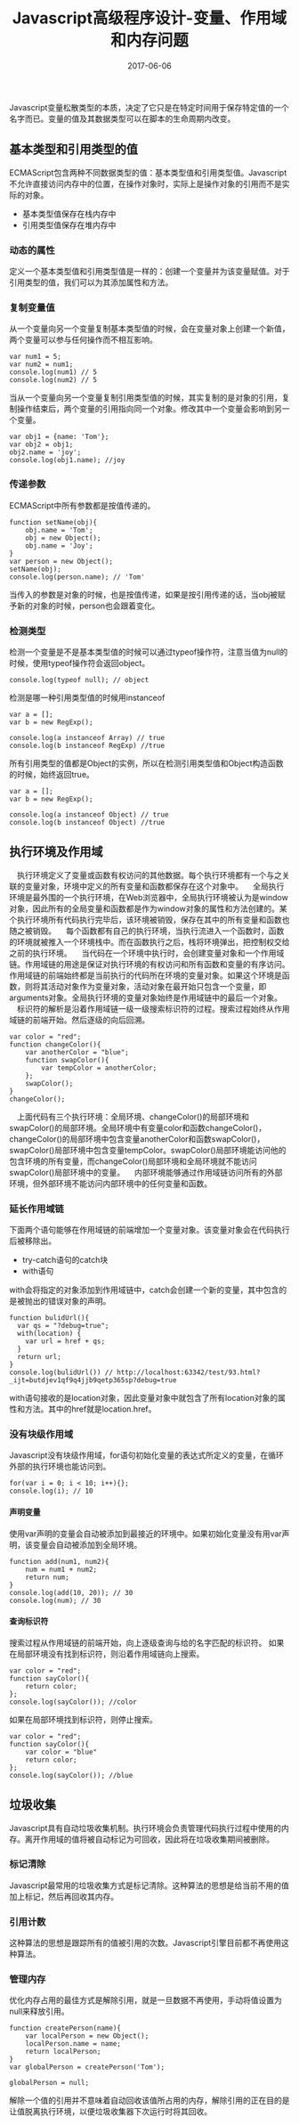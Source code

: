 ﻿---
title: Javascript高级程序设计-变量、作用域和内存问题
date: 2017-06-06
categories: Javascript
tags: Javascript
keywords: Javascript
comments: true

---
Javascript变量松散类型的本质，决定了它只是在特定时间用于保存特定值的一个名字而已。变量的值及其数据类型可以在脚本的生命周期内改变。
## 基本类型和引用类型的值
ECMAScript包含两种不同数据类型的值：基本类型值和引用类型值。Javascript不允许直接访问内存中的位置，在操作对象时，实际上是操作对象的引用而不是实际的对象。

- 基本类型值保存在栈内存中
- 引用类型值保存在堆内存中

### 动态的属性
定义一个基本类型值和引用类型值是一样的：创建一个变量并为该变量赋值。对于引用类型的值，我们可以为其添加属性和方法。

### 复制变量值
从一个变量向另一个变量复制基本类型值的时候，会在变量对象上创建一个新值，两个变量可以参与任何操作而不相互影响。
```
var num1 = 5;
var num2 = num1;
console.log(num1) // 5
console.log(num2) // 5
```
当从一个变量向另一个变量复制引用类型值的时候，其实复制的是对象的引用，复制操作结束后，两个变量的引用指向同一个对象。修改其中一个变量会影响到另一个变量。
```
var obj1 = {name: 'Tom'};
var obj2 = obj1;
obj2.name = 'joy';
console.log(obj1.name); //joy
```

### 传递参数
ECMAScript中所有参数都是按值传递的。
```
function setName(obj){
    obj.name = 'Tom';
    obj = new Object();
    obj.name = 'Joy';
}
var person = new Object();
setName(obj);
console.log(person.name); // 'Tom'
```
当传入的参数是对象的时候，也是按值传递，如果是按引用传递的话，当obj被赋予新的对象的时候，person也会跟着变化。

### 检测类型
检测一个变量是不是基本类型值的时候可以通过typeof操作符，注意当值为null的时候，使用typeof操作符会返回object。
```
console.log(typeof null); // object
```
检测是哪一种引用类型值的时候用instanceof
```
var a = [];
var b = new RegExp();

console.log(a instanceof Array) // true
console.log(b instanceof RegExp) //true
```
所有引用类型的值都是Object的实例，所以在检测引用类型值和Object构造函数的时候，始终返回true。
```
var a = [];
var b = new RegExp();

console.log(a instanceof Object) // true
console.log(b instanceof Object) //true
```

## 执行环境及作用域
　执行环境定义了变量或函数有权访问的其他数据。每个执行环境都有一个与之关联的变量对象，环境中定义的所有变量和函数都保存在这个对象中。
　全局执行环境是最外围的一个执行环境，在Web浏览器中，全局执行环境被认为是window对象，因此所有的全局变量和函数都是作为window对象的属性和方法创建的。某个执行环境所有代码执行完毕后，该环境被销毁，保存在其中的所有变量和函数也随之被销毁。
　每个函数都有自己的执行环境，当执行流进入一个函数时，函数的环境就被推入一个环境栈中。而在函数执行之后，栈将环境弹出，把控制权交给之前的执行环境。
　当代码在一个环境中执行时，会创建变量对象和一个作用域链。作用域链的用途是保证对执行环境的有权访问和所有函数和变量的有序访问。作用域链的前端始终都是当前执行的代码所在环境的变量对象。如果这个环境是函数，则将其活动对象作为变量对象，活动对象在最开始只包含一个变量，即arguments对象。全局执行环境的变量对象始终是作用域链中的最后一个对象。
　标识符的解析是沿着作用域链一级一级搜索标识符的过程。搜索过程始终从作用域链的前端开始。然后逐级的向后回溯。
```
var color = "red";
function changeColor(){
    var anotherColor = "blue";
    function swapColor(){
        var tempColor = anotherColor;
    };
    swapColor();
}
changeColor();
```
　上面代码有三个执行环境：全局环境、changeColor()的局部环境和swapColor()的局部环境。全局环境中有变量color和函数changeColor()，changeColor()的局部环境中包含变量anotherColor和函数swapColor()，swapColor()局部环境中包含变量tempColor。swapColor()局部环境能访问他的包含环境的所有变量，而changeColor()局部环境和全局环境就不能访问swapColor()局部环境中的变量。
　内部环境能够通过作用域链访问所有的外部环境，但外部环境不能访问内部环境中的任何变量和函数。

### 延长作用域链
下面两个语句能够在作用域链的前端增加一个变量对象。该变量对象会在代码执行后被移除出。

 - try-catch语句的catch块
 - with语句
 
with会将指定的对象添加到作用域链中，catch会创建一个新的变量，其中包含的是被抛出的错误对象的声明。
```
function bulidUrl(){
  var qs = "?debug=true";
  with(location) {
    var url = href + qs;
  }
  return url;
}
console.log(bulidUrl()) // http://localhost:63342/test/93.html?_ijt=butdjev1qf9q4jjb9qetp365sp?debug=true
```
with语句接收的是location对象，因此变量对象中就包含了所有location对象的属性和方法。其中的href就是location.href。

### 没有块级作用域
Javascript没有块级作用域，for语句初始化变量的表达式所定义的变量，在循环外部的执行环境也能访问到。
```
for(var i = 0; i < 10; i++){};
console.log(i); // 10
```

#### 声明变量
使用var声明的变量会自动被添加到最接近的环境中。如果初始化变量没有用var声明，该变量会自动被添加到全局环境。
```
function add(num1, num2){
    num = num1 + num2;
    return num;
}
console.log(add(10, 20)); // 30
console.log(num); // 30
```

#### 查询标识符
搜索过程从作用域链的前端开始，向上逐级查询与给的名字匹配的标识符。
如果在局部环境没有找到标识符，则沿着作用域链向上搜索。
```
var color = "red";
function sayColor(){
    return color;
};
console.log(sayColor()); //color
```
如果在局部环境找到标识符，则停止搜索。
```
var color = "red";
function sayColor(){
    var color = "blue"
    return color;
};
console.log(sayColor()); //blue
```

## 垃圾收集
Javascript具有自动垃圾收集机制。执行环境会负责管理代码执行过程中使用的内存。离开作用域的值将被自动标记为可回收，因此将在垃圾收集期间被删除。
### 标记清除
Javascript最常用的垃圾收集方式是标记清除。这种算法的思想是给当前不用的值加上标记，然后再回收其内存。
### 引用计数
这种算法的思想是跟踪所有的值被引用的次数。Javascript引擎目前都不再使用这种算法。

### 管理内存
优化内存占用的最佳方式是解除引用，就是一旦数据不再使用，手动将值设置为null来释放引用。

```
function createPerson(name){
    var localPerson = new Object();
    localPerson.name = name;
    return localPerson;
}
var globalPerson = createPerson('Tom');

globalPerson = null;
```
解除一个值的引用并不意味着自动回收该值所占用的内存，解除引用的正在目的是让值脱离执行环境，以便垃圾收集器下次运行时将其回收。
